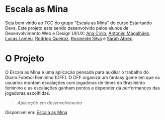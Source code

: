 # Escala as Mina

Seja bem vindo ao TCC do grupo "Escala as Mina" do curso Estartando Devs. Este projeto esta sendo desenvolvido pelos alunos de Desenvolvimento Web e Design UI/UX: [Ana Cirilo][ana], [Antoniel Magalhães][antoniel], [Lucas Lomeu][lomeu], [Rodrigo Queiroz][rodrigo], [Rosineide Silva][rosineide] e [Sarah Abreu][sarah].

# O Projeto

O Escala as Mina é uma aplicação pensada para auxiliar o trabalho do Diario Futebol Feminino (DFF). O DFF organiza um fantasy game em que os usuários montam escalações com jogadoras de times do Brasileirão feminino e as escalações ganham pontos a depender da performances das jogadoras escolhidas.

> _Aplicação em desenvolvimento_

Disponivel em: [Escala as Mina](https://escalaasmina.netlify.app/)

[antoniel]: https://github.com/antonieell
[ana]: https://github.com/rednerdoficial
[rodrigo]: https://github.com/teddiur
[rosineide]: https://www.instagram.com/rosineide6313/
[sarah]: https://github.com/saaabreu
[lomeu]: https://github.com/lucaslomeu

